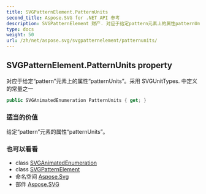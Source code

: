 ```yaml
---
title: SVGPatternElement.PatternUnits
second_title: Aspose.SVG for .NET API 参考
description: SVGPatternElement 财产. 对应于给定pattern元素上的属性patternUnits采用 SVGUnitTypes. 中定义的常量之一
type: docs
weight: 50
url: /zh/net/aspose.svg/svgpatternelement/patternunits/
---
```

## SVGPatternElement.PatternUnits property

对应于给定“pattern”元素上的属性“patternUnits”。采用 SVGUnitTypes. 中定义的常量之一

```csharp
public SVGAnimatedEnumeration PatternUnits { get; }
```

### 适当的价值

给定“pattern”元素的属性“patternUnits”。

### 也可以看看

* class [SVGAnimatedEnumeration](../../../aspose.svg.datatypes/svganimatedenumeration/)
* class [SVGPatternElement](../)
* 命名空间 [Aspose.Svg](../../svgpatternelement/)
* 部件 [Aspose.SVG](../../../)


